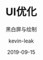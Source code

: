 ---
layout:     post                    # 使用的布局（不需要改）
title:      UI优化                 # 标题 
subtitle:   黑白屏与绘制           #副标题
date:       2019-09-15              # 时间
author:     kevin-leak                      # 作者
header-img: img/post/android/bg-2019-15.jpg    #这篇文章标题背景图片
catalog: true                       # 是否归档
tags:                               #标签
    - android
---